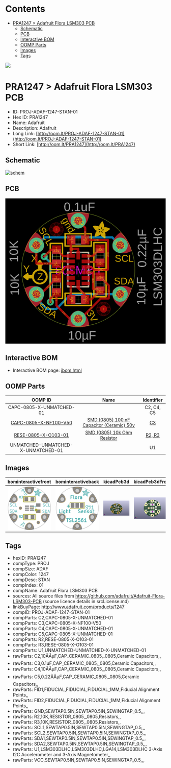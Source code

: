 



Contents
========

* [PRA1247 > Adafruit Flora LSM303 PCB](#pra1247--adafruit-flora-lsm303-pcb)
	* [Schematic](#schematic)
	* [PCB](#pcb)
	* [Interactive BOM](#interactive-bom)
	* [OOMP Parts](#oomp-parts)
	* [Images](#images)
	* [Tags](#tags)
  
![][im]
# PRA1247 > Adafruit Flora LSM303 PCB

- ID: PROJ-ADAF-1247-STAN-01
- Hex ID: PRA1247
- Name: Adafruit
- Description: Adafruit
- Long Link: [http://oom.lt/PROJ-ADAF-1247-STAN-01](http://oom.lt/PROJ-ADAF-1247-STAN-01)
- Short Link: [http://oom.lt/PRA1247](http://oom.lt/PRA1247)

## Schematic
  
[![schem](eagleSchemImage.png)](eagleSchemImage.png)
## PCB
  
[![pcb](eagleImage.png)](eagleImage.png)
## Interactive BOM

- Interactive BOM page: [ibom.html](https://htmlpreview.github.io/?https://github.com/oomlout/oomlout_OOMP_projects/blob/main/PROJ-ADAF-1247-STAN-01/kicad/bom/ibom.html)

## OOMP Parts
  

|OOMP ID|Name|Identifier|
| :---: | :---: | :---: |
|CAPC-0805-X-UNMATCHED-01||C2, C4, C5|
|[CAPC-0805-X-NF100-V50](https://github.com/oomlout/oomlout_OOMP_parts/tree/main/CAPC-0805-X-NF100-V50/)|[SMD (0805) 100 nF Capacitor (Ceramic) 50v](https://github.com/oomlout/oomlout_OOMP_parts/tree/main/CAPC-0805-X-NF100-V50/)|[C3](https://github.com/oomlout/oomlout_OOMP_parts/tree/main/CAPC-0805-X-NF100-V50/)|
|[RESE-0805-X-O103-01](https://github.com/oomlout/oomlout_OOMP_parts/tree/main/RESE-0805-X-O103-01/)|[SMD (0805) 10k Ohm Resistor](https://github.com/oomlout/oomlout_OOMP_parts/tree/main/RESE-0805-X-O103-01/)|[R2, R3](https://github.com/oomlout/oomlout_OOMP_parts/tree/main/RESE-0805-X-O103-01/)|
|UNMATCHED-UNMATCHED-X-UNMATCHED-01||U1|

## Images
  
  

|bominteractivefront|bominteractiveback|kicadPcb3d|kicadPcb3dFront|kicadPcb3dBack|kicadSchem|eagleImage|eagleSchemImage|pcbdraw|pcbdrawback|
| :---: | :---: | :---: | :---: | :---: | :---: | :---: | :---: | :---: | :---: |
|[![bominteractivefront](bomFront_140.png)](bomFront.png)|[![bominteractiveback](bomBack_140.png)](bomBack.png)|[![kicadPcb3d](kicadPcb3d_140.png)](kicadPcb3d.png)|[![kicadPcb3dFront](kicadPcb3dFront_140.png)](kicadPcb3dFront.png)|[![kicadPcb3dBack](kicadPcb3dBack_140.png)](kicadPcb3dBack.png)|[![kicadSchem](kicadSchem_140.png)](kicadSchem.png)|[![eagleImage](eagleImage_140.png)](eagleImage.png)|[![eagleSchemImage](eagleSchemImage_140.png)](eagleSchemImage.png)|[![pcbdraw](pcbdraw_140.png)](pcbdraw.png)|[![pcbdrawback](pcbdrawBack_140.png)](pcbdrawBack.png)|

## Tags

- hexID: PRA1247
- oompType: PROJ
- oompSize: ADAF
- oompColor: 1247
- oompDesc: STAN
- oompIndex: 01
- oompName: Adafruit Flora LSM303 PCB
- sources: All source files from https://github.com/adafruit/Adafruit-Flora-LSM303-PCB (source licence details in srcLicense.md)
- linkBuyPage: http://www.adafruit.com/products/1247
- oompID: PROJ-ADAF-1247-STAN-01
- oompParts: C2,CAPC-0805-X-UNMATCHED-01
- oompParts: C3,CAPC-0805-X-NF100-V50
- oompParts: C4,CAPC-0805-X-UNMATCHED-01
- oompParts: C5,CAPC-0805-X-UNMATCHED-01
- oompParts: R2,RESE-0805-X-O103-01
- oompParts: R3,RESE-0805-X-O103-01
- oompParts: U1,UNMATCHED-UNMATCHED-X-UNMATCHED-01
- rawParts: C2,10ÃÂµF,CAP_CERAMIC_0805,_0805,Ceramic Capacitors,,
- rawParts: C3,0.1uF,CAP_CERAMIC_0805,_0805,Ceramic Capacitors,,
- rawParts: C4,10ÃÂµF,CAP_CERAMIC_0805,_0805,Ceramic Capacitors,,
- rawParts: C5,0.22ÃÂµF,CAP_CERAMIC_0805,_0805,Ceramic Capacitors,,
- rawParts: FID1,FIDUCIAL,FIDUCIAL,FIDUCIAL_1MM,Fiducial Alignment Points,,
- rawParts: FID2,FIDUCIAL,FIDUCIAL,FIDUCIAL_1MM,Fiducial Alignment Points,,
- rawParts: GND,SEWTAP0.5IN,SEWTAP0.5IN,SEWINGTAP_0.5,,,
- rawParts: R2,10K,RESISTOR_0805,_0805,Resistors,,
- rawParts: R3,10K,RESISTOR_0805,_0805,Resistors,,
- rawParts: SCL1,SEWTAP0.5IN,SEWTAP0.5IN,SEWINGTAP_0.5,,,
- rawParts: SCL2,SEWTAP0.5IN,SEWTAP0.5IN,SEWINGTAP_0.5,,,
- rawParts: SDA1,SEWTAP0.5IN,SEWTAP0.5IN,SEWINGTAP_0.5,,,
- rawParts: SDA2,SEWTAP0.5IN,SEWTAP0.5IN,SEWINGTAP_0.5,,,
- rawParts: U1,LSM303DLHC,LSM303DLHC,LGA14,LSM303DLHC 3-Axis I2C Accelerometer and 3-Axis Magnetometer,,
- rawParts: VCC,SEWTAP0.5IN,SEWTAP0.5IN,SEWINGTAP_0.5,,,



[im]: kicadPcb3d_450.png
